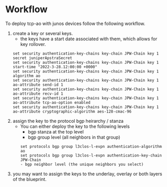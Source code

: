 # Workflow

To deploy tcp-ao with junos devices follow the following workflow.
1. create a key or several keys.
    - the keys have a start date associated with them, which allows for key rollover.
    ```junos
    set security authentication-key-chains key-chain JPW-Chain key 1 secret juniperApstraSecret
    set security authentication-key-chains key-chain JPW-Chain key 1 start-time "2022-3-28.12:00:00 +0000"
    set security authentication-key-chains key-chain JPW-Chain key 1 algorithm ao
    set security authentication-key-chains key-chain JPW-Chain key 1 ao-attribute send-id 1
    set security authentication-key-chains key-chain JPW-Chain key 1 ao-attribute recv-id 1
    set security authentication-key-chains key-chain JPW-Chain key 1 ao-attribute tcp-ao-option enabled
    set security authentication-key-chains key-chain JPW-Chain key 1 ao-attribute cryptographic-algorithm aes-128-cmac-96

2. assign the key to the protocol bgp heirarchy / stanza
   - You can either deploy the key to the following levels 
      - bgp stanza at the top level
      - bgp group level (all neighbors in that group)
      ```
     set protocols bgp group l3clos-l-evpn authentication-algorithm ao
     set protocols bgp group l3clos-l-evpn authentication-key-chain JPW-Chain 
      - bgp neighbor level (the unique neighbors you select)
3. you may want to assign the keys to the underlay, overlay or both layers of the blueprint.

    

